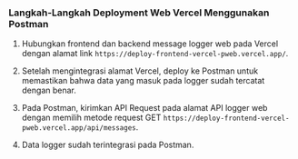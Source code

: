 ### Langkah-Langkah Deployment Web Vercel Menggunakan Postman

1. Hubungkan frontend dan backend message logger web pada Vercel dengan alamat link ```https://deploy-frontend-vercel-pweb.vercel.app/```.

2. Setelah mengintegrasi alamat Vercel, deploy ke Postman untuk memastikan bahwa data yang masuk pada logger sudah tercatat dengan benar.

3. Pada Postman, kirimkan API Request pada alamat API logger web dengan memilih metode request GET ```https://deploy-frontend-vercel-pweb.vercel.app/api/messages```.

4. Data logger sudah terintegrasi pada Postman.

